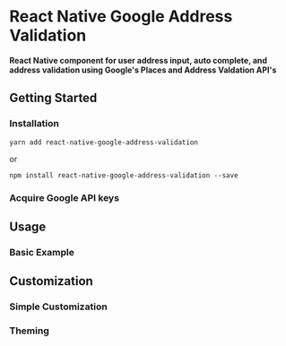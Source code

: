 # React Native Google Address Validation

**React Native component for user address input, auto complete, and address validation using Google's Places and Address Valdation API's**

## Getting Started

### Installation

```
yarn add react-native-google-address-validation
```

or

```
npm install react-native-google-address-validation --save
```

### Acquire Google API keys

## Usage

### Basic Example

## Customization

### Simple Customization

### Theming
